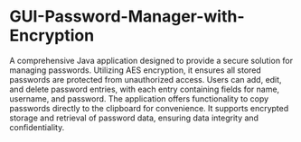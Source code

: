 # GUI-Password-Manager-with-Encryption
A comprehensive Java application designed to provide a secure solution for managing passwords. Utilizing AES encryption, it ensures all stored passwords are protected from unauthorized access. Users can add, edit, and delete password entries, with each entry containing fields for name, username, and password. The application offers functionality to copy passwords directly to the clipboard for convenience. It supports encrypted storage and retrieval of password data, ensuring data integrity and confidentiality.
